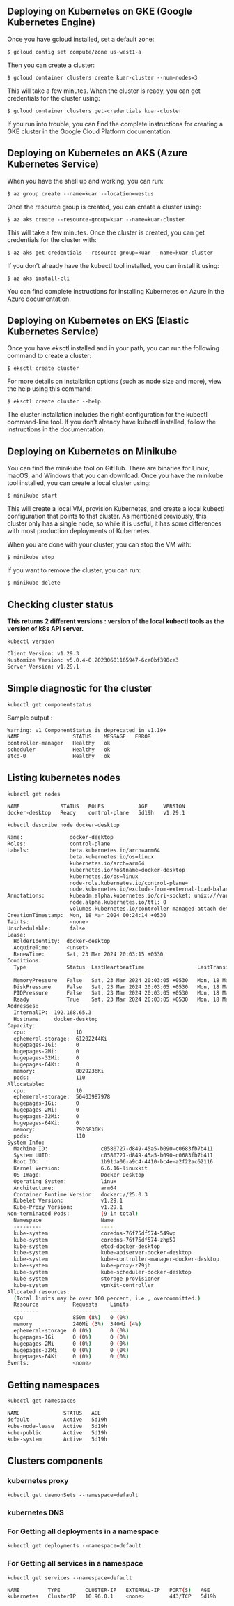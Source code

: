 ## Deploying on Kubernetes on GKE (Google Kubernetes Engine)

Once you have gcloud installed, set a default zone:

```
$ gcloud config set compute/zone us-west1-a
```

Then you can create a cluster:

```
$ gcloud container clusters create kuar-cluster --num-nodes=3
```

This will take a few minutes. When the cluster is ready, you can get credentials for the cluster using:

```
$ gcloud container clusters get-credentials kuar-cluster
```

If you run into trouble, you can find the complete instructions for creating a GKE cluster in the Google Cloud Platform documentation.

## Deploying on Kubernetes on AKS (Azure Kubernetes Service)

When you have the shell up and working, you can run:

```
$ az group create --name=kuar --location=westus
```

Once the resource group is created, you can create a cluster using:

```
$ az aks create --resource-group=kuar --name=kuar-cluster
```

This will take a few minutes. Once the cluster is created, you can get credentials for the cluster with:

```
$ az aks get-credentials --resource-group=kuar --name=kuar-cluster
```

If you don’t already have the kubectl tool installed, you can install it using:

```
$ az aks install-cli
```

You can find complete instructions for installing Kubernetes on Azure in the Azure documentation.

## Deploying on Kubernetes on EKS (Elastic Kubernetes Service)

Once you have eksctl installed and in your path, you can run the following command to create a cluster:

```
$ eksctl create cluster
```

For more details on installation options (such as node size and more), view the help using this command:

```
$ eksctl create cluster --help
```

The cluster installation includes the right configuration for the kubectl command-line tool. If you don’t already have kubectl installed, follow the instructions in the documentation.

## Deploying on Kubernetes on Minikube

You can find the minikube tool on GitHub. There are binaries for Linux, macOS, and Windows that you can download. Once you have the minikube tool installed, you can create a local cluster using:

```
$ minikube start
```

This will create a local VM, provision Kubernetes, and create a local kubectl configuration that points to that cluster. As mentioned previously, this cluster only has a single node, so while it is useful, it has some differences with most production deployments of Kubernetes.

When you are done with your cluster, you can stop the VM with:

```
$ minikube stop
```

If you want to remove the cluster, you can run:

```
$ minikube delete
```

## Checking cluster status

**This returns 2 different versions : version of the local kubectl tools as the version of k8s API server.**

`kubectl version`

```bash
Client Version: v1.29.3
Kustomize Version: v5.0.4-0.20230601165947-6ce0bf390ce3
Server Version: v1.29.1
```

## Simple diagnostic for the cluster

`kubectl get componentstatus`

Sample output :

```bash
Warning: v1 ComponentStatus is deprecated in v1.19+
NAME                 STATUS    MESSAGE   ERROR
controller-manager   Healthy   ok
scheduler            Healthy   ok
etcd-0               Healthy   ok
```

## Listing kubernetes nodes

`kubectl get nodes`

```bash
NAME             STATUS   ROLES           AGE     VERSION
docker-desktop   Ready    control-plane   5d19h   v1.29.1
```

`kubectl describe node docker-desktop`

```bash
Name:               docker-desktop
Roles:              control-plane
Labels:             beta.kubernetes.io/arch=arm64
                    beta.kubernetes.io/os=linux
                    kubernetes.io/arch=arm64
                    kubernetes.io/hostname=docker-desktop
                    kubernetes.io/os=linux
                    node-role.kubernetes.io/control-plane=
                    node.kubernetes.io/exclude-from-external-load-balancers=
Annotations:        kubeadm.alpha.kubernetes.io/cri-socket: unix:///var/run/cri-dockerd.sock
                    node.alpha.kubernetes.io/ttl: 0
                    volumes.kubernetes.io/controller-managed-attach-detach: true
CreationTimestamp:  Mon, 18 Mar 2024 00:24:14 +0530
Taints:             <none>
Unschedulable:      false
Lease:
  HolderIdentity:  docker-desktop
  AcquireTime:     <unset>
  RenewTime:       Sat, 23 Mar 2024 20:03:15 +0530
Conditions:
  Type             Status  LastHeartbeatTime                 LastTransitionTime                Reason                       Message
  ----             ------  -----------------                 ------------------                ------                       -------
  MemoryPressure   False   Sat, 23 Mar 2024 20:03:05 +0530   Mon, 18 Mar 2024 00:24:13 +0530   KubeletHasSufficientMemory   kubelet has sufficient memory available
  DiskPressure     False   Sat, 23 Mar 2024 20:03:05 +0530   Mon, 18 Mar 2024 00:24:13 +0530   KubeletHasNoDiskPressure     kubelet has no disk pressure
  PIDPressure      False   Sat, 23 Mar 2024 20:03:05 +0530   Mon, 18 Mar 2024 00:24:13 +0530   KubeletHasSufficientPID      kubelet has sufficient PID available
  Ready            True    Sat, 23 Mar 2024 20:03:05 +0530   Mon, 18 Mar 2024 00:24:14 +0530   KubeletReady                 kubelet is posting ready status
Addresses:
  InternalIP:  192.168.65.3
  Hostname:    docker-desktop
Capacity:
  cpu:                10
  ephemeral-storage:  61202244Ki
  hugepages-1Gi:      0
  hugepages-2Mi:      0
  hugepages-32Mi:     0
  hugepages-64Ki:     0
  memory:             8029236Ki
  pods:               110
Allocatable:
  cpu:                10
  ephemeral-storage:  56403987978
  hugepages-1Gi:      0
  hugepages-2Mi:      0
  hugepages-32Mi:     0
  hugepages-64Ki:     0
  memory:             7926836Ki
  pods:               110
System Info:
  Machine ID:                 c0580727-d849-45a5-b090-c0683fb7b411
  System UUID:                c0580727-d849-45a5-b090-c0683fb7b411
  Boot ID:                    1b91da06-a9c4-4410-bc4e-a2f22ac62116
  Kernel Version:             6.6.16-linuxkit
  OS Image:                   Docker Desktop
  Operating System:           linux
  Architecture:               arm64
  Container Runtime Version:  docker://25.0.3
  Kubelet Version:            v1.29.1
  Kube-Proxy Version:         v1.29.1
Non-terminated Pods:          (9 in total)
  Namespace                   Name                                      CPU Requests  CPU Limits  Memory Requests  Memory Limits  Age
  ---------                   ----                                      ------------  ----------  ---------------  -------------  ---
  kube-system                 coredns-76f75df574-549wp                  100m (1%)     0 (0%)      70Mi (0%)        170Mi (2%)     5d19h
  kube-system                 coredns-76f75df574-zhp59                  100m (1%)     0 (0%)      70Mi (0%)        170Mi (2%)     5d19h
  kube-system                 etcd-docker-desktop                       100m (1%)     0 (0%)      100Mi (1%)       0 (0%)         5d19h
  kube-system                 kube-apiserver-docker-desktop             250m (2%)     0 (0%)      0 (0%)           0 (0%)         5d19h
  kube-system                 kube-controller-manager-docker-desktop    200m (2%)     0 (0%)      0 (0%)           0 (0%)         5d19h
  kube-system                 kube-proxy-z79jh                          0 (0%)        0 (0%)      0 (0%)           0 (0%)         5d19h
  kube-system                 kube-scheduler-docker-desktop             100m (1%)     0 (0%)      0 (0%)           0 (0%)         5d19h
  kube-system                 storage-provisioner                       0 (0%)        0 (0%)      0 (0%)           0 (0%)         5d19h
  kube-system                 vpnkit-controller                         0 (0%)        0 (0%)      0 (0%)           0 (0%)         5d19h
Allocated resources:
  (Total limits may be over 100 percent, i.e., overcommitted.)
  Resource           Requests    Limits
  --------           --------    ------
  cpu                850m (8%)   0 (0%)
  memory             240Mi (3%)  340Mi (4%)
  ephemeral-storage  0 (0%)      0 (0%)
  hugepages-1Gi      0 (0%)      0 (0%)
  hugepages-2Mi      0 (0%)      0 (0%)
  hugepages-32Mi     0 (0%)      0 (0%)
  hugepages-64Ki     0 (0%)      0 (0%)
Events:              <none>
```

## Getting namespaces

`kubectl get namespaces`

```bash
NAME              STATUS   AGE
default           Active   5d19h
kube-node-lease   Active   5d19h
kube-public       Active   5d19h
kube-system       Active   5d19h
```

## Clusters components

### kubernetes proxy

`kubectl get daemonSets --namespace=default`

### kubernetes DNS

### For Getting all deployments in a namespace

`kubectl get deployments --namespace=default`

### For Getting all services in a namespace

`kubectl get services --namespace=default`

```bash
NAME         TYPE        CLUSTER-IP   EXTERNAL-IP   PORT(S)   AGE
kubernetes   ClusterIP   10.96.0.1    <none>        443/TCP   5d19h
```
